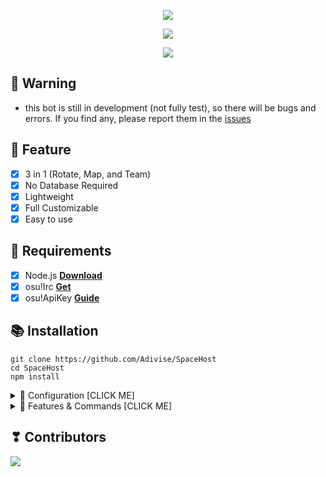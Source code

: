 <p align="center">
<img src="https://capsule-render.vercel.app/api?type=waving&color=gradient&height=200&section=header&text=SpaceHost&fontSize=80&fontAlignY=35&animation=twinkling&fontColor=gradient"/> </a> 
</p>

<p align="center"> 
  <a href="https://discord.gg/SNG3dh3MbR" target="_blank"> <img src="https://discordapp.com/api/guilds/903043706410643496/widget.png?style=banner2"/> </a> 
</p>

<p align="center"> 
  <a href="https://ko-fi.com/nanotect" target="_blank"> <img src="https://ko-fi.com/img/githubbutton_sm.svg"/> </a> 
</p>

## 🚨 Warning
- this bot is still in development (not fully test), so there will be bugs and errors. If you find any, please report them in the [issues](https://github.com/Adivise/SpaceHost/issues)

## 📑 Feature
- [x] 3 in 1 (Rotate, Map, and Team)
- [x] No Database Required
- [x] Lightweight
- [x] Full Customizable
- [x] Easy to use

## 📎 Requirements

- [x] Node.js **[Download](https://nodejs.org/en/download/)**
- [x] osu!Irc **[Get](https://osu.ppy.sh/p/irc)**
- [x] osu!ApiKey **[Guide](https://github.com/ppy/osu-api/wiki)**

## 📚 Installation

```
git clone https://github.com/Adivise/SpaceHost
cd SpaceHost
npm install
```

<details><summary>📄 Configuration [CLICK ME]</summary>
<p>

## 📄 Configuration

Copy or Rename in `setttings/config.json.example` to `config.json` and fill out the values:

```.json
{
    "ipc": {
        "username": "YOUR_OSU_NAME",
        "password": "YOUR_IRC_PASSWORD",
        "apiKey": "YOUR_APIKEY"
    }
}
```

Lobby Configuration in `settings/lobby.json` (Example):

```.json
{
    "Simple": {
        "name": "Simple | 5* - 8.99* | 15:00 | !info", // Name of the room
        "password": "", // Password of the room
        "mode": 0, // 0 = osu!, 1 = Taiko, 2 = Catch, 3 = Mania
        "win_condition": 0, // 0 = Score, 1 = Accuracy, 2 = Combo, 3 = ScoreV2
        "team_mode": 0, // 0 = Head to Head, 1 = Tag Coop, 2 = Team Vs, 3 = Tag Team Vs
        "size": 16, // Room Size
        "freemod": true, // Enable/Disable FreeMod
        "mods": ["None"], // Mods ["None", "HD", "HR", "DT", "NC", "FL", "SO", "PF", "EZ", "NF", "HT", "SD", "RX", "AP", "TD", "V2", "MR"]
        "min_star": 5, // Minimum Star
        "max_star": 8.99, // Maximum Star
        "min_length": 30, // Minimum Length (Second)
        "max_length": 900, // Maximum Length (Second)
        "since": ["2022-01-01", "2021-01-01", "2020-01-01", "2019-01-01", "2018-01-01", "2017-01-01"] // Since when the beatmap was approved (Required)
    }
}
```

After installation or finishes all you can use `npm run rotate, map, versus` to start the bot. (`Can run multiple bots at the same time`)

</p>
</details>

<details><summary>🔩 Features & Commands [CLICK ME]</summary>
<p>

## 🔩 Features & Commands

> Note: The default prefix is '!'

### 💬 **Auto Host Mode**

- Start (!start or !start [seconds]) - Start Match (Host)
- Stop (!stop) - Stop Abort Timer (Host)
- Abort (!abort) - Abort Match (Host)
- Skip (!skip) - Skip Host (Vote, Host)
- Queue (!queue) - Show Host Queue
- Rule (!rule) - Show Lobby Rule
- Info (!info) - Show Bot Info
- Help (!help) - Show Command List 

### 💬 **Auto Map Mode**

- Start (!start) - Start Match (Vote)
- Stop (!stop) - Stop Abort Timer (Vote)
- Abort (!abort) - Abort Match (Vote)
- Skip (!skip) - Skip Beatmap (Vote)
- Rule (!rule) - Show Lobby Rule
- Info (!info) - Show Bot Info
- Help (!help) - Show Command List

### 💬 **Auto Team Mode** 

- Start (!start) - Start Match (Vote)
- Stop (!stop) - Stop Abort Timer (Vote)
- Abort (!abort) - Abort Match (Vote)
- Skip (!skip) - Skip Beatmap (Vote)
- Rule (!rule) - Show Lobby Rule
- Info (!info) - Show Bot Info
- Help (!help) - Show Command List

</p>
</details>

## ❣ Contributors

<a href="https://github.com/Adivise/SpaceHost/graphs/contributors">
  <img src="https://contributors-img.web.app/image?repo=Adivise/SpaceHost" />
</a>
